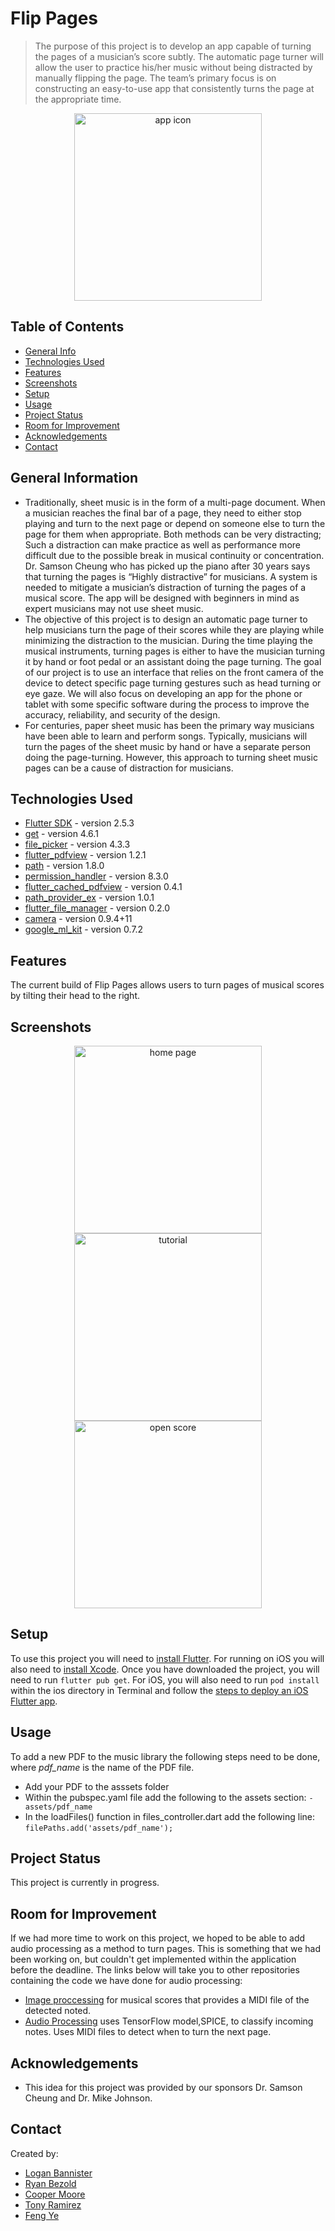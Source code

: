 # Flip Pages
> The purpose of this project is to develop an app capable of turning the pages of a musician’s score subtly. The automatic page turner will allow the user to practice his/her music without being distracted by manually flipping the page. The team’s primary focus is on constructing an easy-to-use app that consistently turns the page at the appropriate time. 

<p align="center">
  <img src="roundedLogo.png" alt="app icon" width="300"/>
</p>

## Table of Contents
* [General Info](#general-information)
* [Technologies Used](#technologies-used)
* [Features](#features)
* [Screenshots](#screenshots)
* [Setup](#setup)
* [Usage](#usage)
* [Project Status](#project-status)
* [Room for Improvement](#room-for-improvement)
* [Acknowledgements](#acknowledgements)
* [Contact](#contact)
<!-- * [License](#license) -->


## General Information
- Traditionally, sheet music is in the form of a multi-page document. When a musician reaches the final bar of a page, they need to either stop playing and turn to the next page or depend on someone else to turn the page for them when appropriate. Both methods can be very distracting; Such a distraction can make practice as well as performance more difficult due to the possible break in musical continuity or concentration. Dr. Samson Cheung who has picked up the piano after 30 years says that turning the pages is “Highly distractive” for musicians. A system is needed to mitigate a musician’s distraction of turning the pages of a musical score. The app will be designed with beginners in mind as expert musicians may not use sheet music.
- The objective of this project is to design an automatic page turner to help musicians turn the page of their scores while they are playing while minimizing the distraction to the musician. During the time playing the musical instruments, turning pages is either to have the musician turning it by hand or foot pedal or an assistant doing the page turning. The goal of our project is to use an interface that relies on the front camera of the device to detect specific page turning gestures such as head turning or eye gaze. We will also focus on developing an app for the phone or tablet with some specific software during the process to improve the accuracy, reliability, and security of the design. 
- For centuries, paper sheet music has been the primary way musicians have been able to learn and perform songs. Typically, musicians will turn the pages of the sheet music by hand or have a separate person doing the page-turning. However, this approach to turning sheet music pages can be a cause of distraction for musicians.

<!-- You don't have to answer all the questions - just the ones relevant to your project. -->


## Technologies Used
- [Flutter SDK](https://flutter.dev/) - version 2.5.3
- [get](https://pub.dev/packages/get) - version 4.6.1
- [file_picker](https://pub.dev/packages/file_picker) - version 4.3.3
- [flutter_pdfview](https://pub.dev/packages/flutter_pdfview) - version 1.2.1
- [path](https://pub.dev/packages/path) - version 1.8.0
- [permission_handler](https://pub.dev/packages/permission_handler) - version 8.3.0
- [flutter_cached_pdfview](https://pub.dev/packages/flutter_cached_pdfview) - version 0.4.1
- [path_provider_ex](https://pub.dev/packages/path_provider_ex) - version 1.0.1
- [flutter_file_manager](https://pub.dev/packages/flutter_file_manager) - version 0.2.0
- [camera](https://pub.dev/packages/camera) - version 0.9.4+11
- [google_ml_kit](https://pub.dev/packages/google_ml_kit) - version 0.7.2


## Features
The current build of Flip Pages allows users to turn pages of musical scores by tilting their head to the right.


## Screenshots
<p align="center">
  <img src="/screenshots/home_page.PNG" alt="home page" width="300"/>
  <img src="/screenshots/tutorial.PNG" alt="tutorial" width="300"/>
  <img src="/screenshots/open_score.PNG" alt="open score" width="300"/>
</p>


## Setup
To use this project you will need to [install Flutter](https://docs.flutter.dev/get-started/install). For running on iOS you will also need to [install Xcode](https://apps.apple.com/us/app/xcode/id497799835?mt=12). Once you have downloaded the project, you will need to run `flutter pub get`. For iOS, you will also need to run `pod install` within the ios directory in Terminal and follow the [steps to deploy an iOS Flutter app](https://docs.flutter.dev/deployment/ios).


## Usage
To add a new PDF to the music library the following steps need to be done, where <em>pdf_name</em> is the name of the PDF file.
- Add your PDF to the asssets folder
- Within the pubspec.yaml file add the following to the assets section: `- assets/pdf_name`
- In the loadFiles() function in files_controller.dart add the following line: `filePaths.add('assets/pdf_name');`


## Project Status
This project is currently in progress.


## Room for Improvement
If we had more time to work on this project, we hoped to be able to add audio processing as a method to turn pages. This is something that we had been working on, but couldn't get implemented within the application before the deadline. The links below will take you to other repositories containing the code we have done for audio processing:
- [Image proccessing](https://github.com/cjmo253/Capstone_Score_Processing/tree/master) for musical scores that provides a MIDI file of the detected noted.
- [Audio Processing](https://github.com/tonypacheco223/capstone_AudioProcessing.git) uses TensorFlow model,SPICE, to classify incoming notes. Uses MIDI files to detect when to turn the next page.  

## Acknowledgements
- This idea for this project was provided by our sponsors Dr. Samson Cheung and Dr. Mike Johnson.


## Contact
Created by:
- [Logan Bannister](https://github.com/loganbannister)
- [Ryan Bezold](https://github.com/Hydraux)
- [Cooper Moore](https://github.com/cjmo253)
- [Tony Ramirez](https://github.com/tonypacheco223)
- [Feng Ye](https://github.com/plantduck)

<!-- Optional -->
<!-- ## License -->
<!-- This project is open source and available under the [... License](). -->

<!-- You don't have to include all sections - just the one's relevant to your project -->
